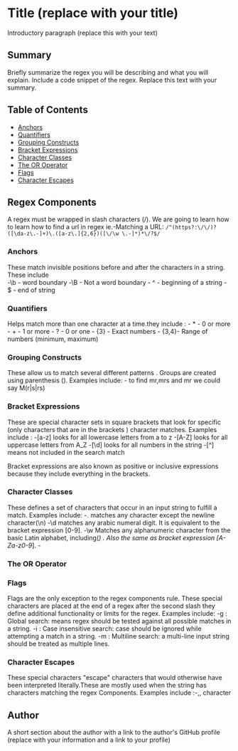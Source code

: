 # Title (replace with your title)

Introductory paragraph (replace this with your text)

## Summary

Briefly summarize the regex you will be describing and what you will explain. Include a code snippet of the regex. Replace this text with your summary.

## Table of Contents

- [Anchors](#anchors)
- [Quantifiers](#quantifiers)
- [Grouping Constructs](#grouping-constructs)
- [Bracket Expressions](#bracket-expressions)
- [Character Classes](#character-classes)
- [The OR Operator](#the-or-operator)
- [Flags](#flags)
- [Character Escapes](#character-escapes)

## Regex Components

A regex must be wrapped in slash characters (/). We are going to learn how to learn how to find a url in regex ie.-Matching a URL: `/^(https?:\/\/)?([\da-z\.-]+)\.([a-z\.]{2,6})([\/\w \.-]*)*\/?$/`

### Anchors

These match invisible positions before and after the characters in a string.
These include  
            -\b - word boundary
            -\B - Not a word boundary
            - ^ - beginning of a string
            - $ - end of string



### Quantifiers

Helps match more than one character at a time.they include :
        - * - 0 or more
        - + - 1 or more
        - ? - 0 or one
        - {3} - Exact numbers
        - {3,4}- Range of numbers (minimum, maximum)
      

        
### Grouping Constructs

These allow us to match several different patterns . Groups are created using parenthesis (). Examples include: - to find mr,mrs and mr we could say M(r|s|rs)

### Bracket Expressions

These are special character sets in square brackets that look for specific (only characters that are in the brackets ) character matches. Examples include :
         -[a-z] looks for all lowercase letters from a to z
         -[A-Z] looks for all uppercase letters from A_Z
         -[\d]  looks for all numbers in the string
         -[^] means not included in the search match
         
Bracket expressions are also known as positive or inclusive expressions because they include everything in the brackets.    


### Character Classes

These defines a set of characters that occur in an input string to fulfill a match.
Examples include:
            -. matches any character except the newline character(\n)
            -\d matches any arabic numeral digit. It is equivalent to the bracket expression [0-9].
            -\w Matches any alphanumeric character from the basic Latin alphabet, including(_) . Also the same as bracket expression [A-Za-z0-9_].
            -


### The OR Operator

### Flags

Flags are the only exception to the regex components rule. These special characters are placed at the end of a regex after the second slash they define additional functionality or limits for the regex.
Examples include:
  -g : Global search: means regex should be tested against all possible matches in a string.
  -i : Case insensitive search: case should be ignored while attempting a match in a string.
  -m : Multiline search: a multi-line input string should be treated as multiple lines.


### Character Escapes

These special characters "escape" characters that would otherwise have been interpreted literally.These are mostly used when the string has characters matching the regex Components.
Examples include :-,\, character

## Author

A short section about the author with a link to the author's GitHub profile (replace with your information and a link to your profile)
